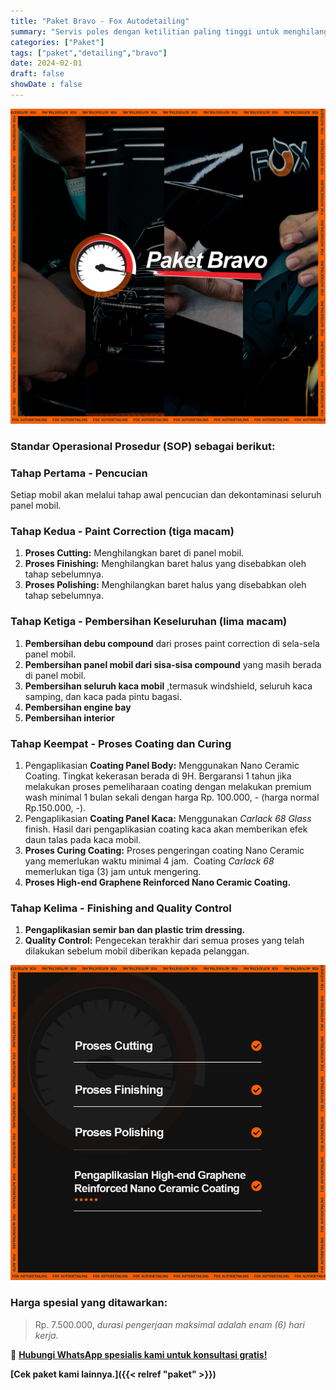 ```yaml
---
title: "Paket Bravo - Fox Autodetailing"
summary: "Servis poles dengan ketilitian paling tinggi untuk menghilangkan segala baret dan noda, serta diberikan coating terbaik dan terpremium di pasar."
categories: ["Paket"]
tags: ["paket","detailing","bravo"]
date: 2024-02-01
draft: false
showDate : false
---
```


![Thumbnail Paket Bravo - Fox Autodetailing](bravo.png)

### Standar Operasional Prosedur (SOP) sebagai berikut:

### **Tahap Pertama - Pencucian**

Setiap mobil akan melalui tahap awal pencucian dan dekontaminasi seluruh panel mobil.

### **Tahap Kedua - Paint Correction (tiga macam)**

1.  **Proses Cutting:** Menghilangkan baret di panel mobil.
2.  **Proses Finishing:** Menghilangkan baret halus yang disebabkan oleh tahap sebelumnya.
3.  **Proses Polishing:** Menghilangkan baret halus yang disebabkan oleh tahap sebelumnya.

### **Tahap Ketiga - Pembersihan Keseluruhan (lima macam)**

1.  **Pembersihan debu compound** dari proses paint correction di sela-sela panel mobil.
2.  **Pembersihan panel mobil dari sisa-sisa compound** yang masih berada di panel mobil.
3.  **Pembersihan seluruh kaca mobil** ,termasuk windshield, seluruh kaca samping, dan kaca pada pintu bagasi.
4.  **Pembersihan engine bay**
5.  **Pembersihan interior**

### **Tahap Keempat - Proses Coating dan Curing**

1.  Pengaplikasian **Coating Panel Body:** Menggunakan Nano Ceramic Coating. Tingkat kekerasan berada di 9H. Bergaransi 1 tahun jika melakukan proses pemeliharaan coating dengan melakukan premium wash minimal 1 bulan sekali dengan harga Rp. 100.000, - (harga normal Rp.150.000, -).
2.  Pengaplikasian **Coating Panel Kaca:** Menggunakan _Carlack 68 Glass_ finish. Hasil dari pengaplikasian coating kaca akan memberikan efek daun talas pada kaca mobil.
3.  **Proses Curing Coating:** Proses pengeringan coating Nano Ceramic yang memerlukan waktu minimal 4 jam.  Coating _Carlack 68_ memerlukan tiga (3) jam untuk mengering. 
4.  ****Proses** High-end Graphene Reinforced Nano Ceramic Coating.**

### **Tahap Kelima - Finishing and Quality Control**

1.  **Pengaplikasian semir ban dan plastic trim dressing.**
2.  **Quality Control:** Pengecekan terakhir dari semua proses yang telah dilakukan sebelum mobil diberikan kepada pelanggan.

![Sekilas Tentang Paket Bravo - Fox Autodetailing](bravo2.jpg)

### **Harga spesial yang ditawarkan:**
> Rp. 7.500.000, _durasi pengerjaan maksimal adalah enam (6) hari kerja._

📲 [**Hubungi WhatsApp spesialis kami untuk konsultasi gratis!**](https://wa.me/628113593118)

**[Cek paket kami lainnya.]({{< relref "paket" >}})**